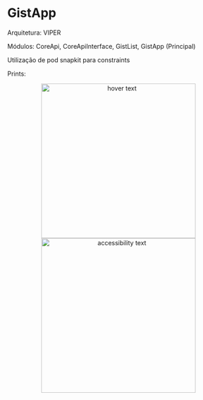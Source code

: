 # GistApp

Arquitetura: VIPER

Módulos: CoreApi, CoreApiInterface, GistList, GistApp (Principal)

Utilização de pod snapkit para constraints

Prints:

<p align="center">
  <img src="![simulator_screenshot_51CE70EE-5C2D-4823-A909-B4C9DA35CD61](https://github.com/JoaoFloresDev/GistApp/assets/49754089/bc75c78a-46ae-4f54-8959-8398c5fbe473)" width="350" title="hover text">
  <img src="![simulator_screenshot_78F3B990-0241-4C31-9C61-271817FF1911](https://github.com/JoaoFloresDev/GistApp/assets/49754089/171e466a-c192-490f-8604-7c44ad43bfed)" width="350" alt="accessibility text">
</p>
